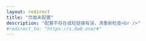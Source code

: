```yaml
---
layout: redirect
title: "页面未配置"
description: "配置不存在或短链接有误，清重新检查<br />"
#redirect_to: "https://s.0w0.one/#"
---
```

